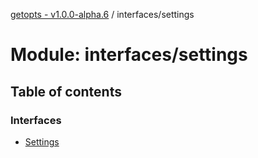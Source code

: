 [getopts - v1.0.0-alpha.6](../README.md) / interfaces/settings

# Module: interfaces/settings

## Table of contents

### Interfaces

- [Settings](../interfaces/interfaces_settings.settings.md)
